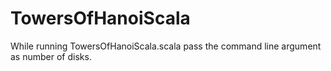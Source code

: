 # TowersOfHanoiScala
While running TowersOfHanoiScala.scala pass the command line argument as number of disks.
